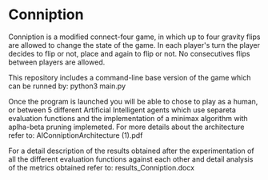 # Conniption

Conniption is a modified connect-four game, in which up to four gravity flips are allowed to change the state of the game. In each player's turn the player decides to flip or not, place and again to flip or not. No consecutives flips between players are allowed. 

This repository includes a command-line base version of the game which can be runned by: python3 main.py

Once the program is launched you will be able to chose to play as a human, or between 5 different Artificial Intelligent agents which use separeta evaluation functions and the implementation of a minimax algorithm with aplha-beta pruning implemeted. For more details about the architecture refer to: AIConniptionArchitecture (1).pdf

For a detail description of the results obtained after the experimentation of all the different evaluation functions against each other and detail analysis of the metrics obtained refer to: results_Conniption.docx


